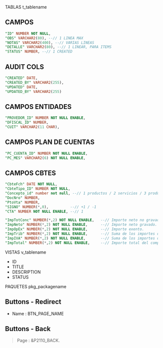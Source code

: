 TABLAS t_tablename




## CAMPOS
```SQL
"ID" NUMBER NOT NULL, 
"OBS" VARCHAR2(80), --// 1 LINEA MAX 
"NOTAS" VARCHAR2(400), --// VARIAS LINEAS  
"DETALLE" VARCHAR2(80), --// 1 LINEAR, PARA ITEMS   
"STATUS" NUMBER, --// 1 CREATED
```

## AUDIT COLS
```SQL
"CREATED" DATE, 
"CREATED_BY" VARCHAR2(255), 
"UPDATED" DATE, 
"UPDATED_BY" VARCHAR2(255) 
```

## CAMPOS ENTIDADES
```SQL
"PROVEDOR_ID" NUMBER NOT NULL ENABLE, 
"DFISCAL_ID" NUMBER, 
"CUIT" VARCHAR2(11 CHAR), 
```


## CAMPOS PLAN DE CUENTAS
```SQL
"PC_CUENTA_ID" NUMBER NOT NULL ENABLE, 
"PC_MES" VARCHAR2(6) NOT NULL ENABLE, 
```


## CAMPOS CBTES
```SQL
"CbteFch" DATE NOT NULL, 
"CbteTipo_ID" NUMBER NOT NULL, 
"Concepto_id" number not null, --// 1 productos / 2 servicios / 3 productos y servicios
"DocNro" NUMBER, 
"PtoVta" NUMBER, 
"SIGNO" NUMBER(*,0),          --// +1 / -1  
"CTA" NUMBER NOT NULL ENABLE, --// 1 

"ImpTotConc" NUMBER(*,2) NOT NULL ENABLE,   --// Importe neto no gravado.
"ImpNeto" NUMBER(*,2) NOT NULL ENABLE,      --// Importe neto gravado.
"ImpOpEx" NUMBER(*,2) NOT NULL ENABLE,      --// Importe exento.
"ImpTrib" NUMBER(*,2) NOT NULL ENABLE,      --// Suma de los importes del array de tributos
"ImpIVA" NUMBER(*,2) NOT NULL ENABLE,       --// Suma de los importes del array de IVA.
"ImpTotal" NUMBER(*,2) NOT NULL ENABLE,     --// Importe total del comprobante
```

VISTAS v_tablename
- ID
- TITLE
- DESCRIPTION
- STATUS


PAQUETES pkg_packagename



## Buttons - Redirect
- Name : BTN_PAGE_NAME


## Buttons - Back
> Page : &P2110_BACK.

